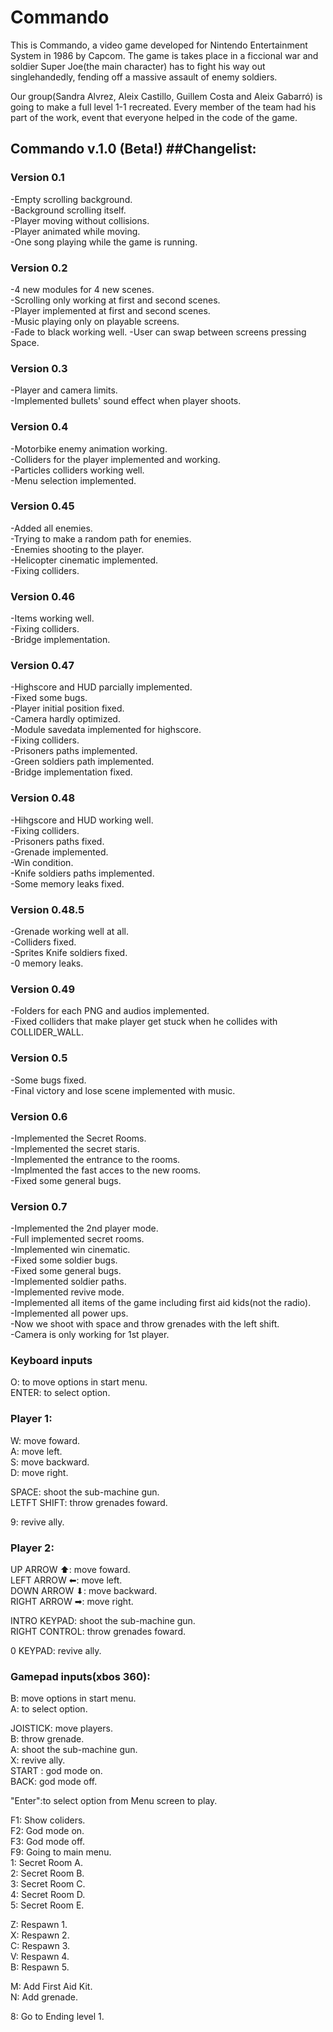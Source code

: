 
# Commando

This is Commando, a video game developed for Nintendo Entertainment System in 1986 by Capcom.
The game is takes place in a ficcional war and soldier Super Joe(the main character) has to fight
his way out singlehandedly, fending off a massive assault of enemy soldiers.

Our group(Sandra Alvrez, Aleix Castillo, Guillem Costa and Aleix Gabarró) is going to make a full level 1-1 recreated.
Every member of the team had his part of the work, event that everyone helped in the code of the game.

## Commando v.1.0 (Beta!) ##Changelist:
### Version 0.1
-Empty scrolling background.<br>
-Background scrolling itself.<br>
-Player moving without collisions.<br>
-Player animated while moving.<br>
-One song playing while the game is running.

### Version 0.2
-4 new modules for 4 new scenes.<br>
-Scrolling only working at first and second scenes.<br>
-Player implemented at first and second scenes.<br>
-Music playing only on playable screens.<br>
-Fade to black working well.
-User can swap between screens pressing Space.<br>

### Version 0.3
-Player and camera limits.<br>
-Implemented bullets' sound effect when player shoots.

### Version 0.4
-Motorbike enemy animation working.<br>
-Colliders for the player implemented and working.<br>
-Particles colliders working well.<br>
-Menu selection implemented.

### Version 0.45
-Added all enemies.<br>
-Trying to make a random path for enemies.<br>
-Enemies shooting to the player.<br>
-Helicopter cinematic implemented.<br>
-Fixing colliders.

### Version 0.46
-Items working well.<br>
-Fixing colliders.<br>
-Bridge implementation.<br>

### Version 0.47
-Highscore and HUD parcially implemented.<br>
-Fixed some bugs.<br>
-Player initial position fixed.<br>
-Camera hardly optimized.<br>
-Module savedata implemented for highscore.<br>
-Fixing colliders.<br>
-Prisoners paths implemented.<br>
-Green soldiers path implemented.<br>
-Bridge implementation fixed.

### Version 0.48
-Hihgscore and HUD working well.<br>
-Fixing colliders.<br>
-Prisoners paths fixed.<br>
-Grenade implemented.<br>
-Win condition.<br>
-Knife soldiers paths implemented.<br>
-Some memory leaks fixed.

### Version 0.48.5
-Grenade working well at all.<br>
-Colliders fixed.<br>
-Sprites Knife soldiers fixed.<br>
-0 memory leaks.

### Version 0.49
-Folders for each PNG and audios implemented.<br>
-Fixed colliders that make player get stuck when he collides with COLLIDER_WALL.

### Version 0.5
-Some bugs fixed.<br>
-Final victory and lose scene implemented with music.

### Version 0.6
-Implemented the Secret Rooms.<br>
-Implemented the secret staris.<br>
-Implemented the entrance to the rooms.<br>
-Implmented the fast acces to the new rooms.<br>
-Fixed some general bugs.

### Version 0.7
-Implemented the 2nd player mode.<br>
-Full implemented secret rooms.<br>
-Implemented win cinematic.<br>
-Fixed some soldier bugs.<br>
-Fixed some general bugs.<br>
-Implemented soldier paths.<br>
-Implemented revive mode.<br>
-Implemented all items of the game including first aid kids(not the radio).<br>
-Implemented all power ups.<br>
-Now we shoot with space and throw grenades with the left shift.<br>
-Camera is only working for 1st player.






### Keyboard inputs

O: to move options in start menu.<br>
ENTER: to select option.

### Player 1:

W: move foward.<br>
A: move left.<br>
S: move backward.<br>
D: move right.<br>

SPACE: shoot the sub-machine gun.<br>
LETFT SHIFT: throw grenades foward.<br>

9: revive ally.


### Player 2:

UP ARROW ⬆: move foward.<br>
LEFT ARROW ⬅: move left.<br>
DOWN ARROW ⬇: move backward.<br>
RIGHT ARROW ➡: move right.<br>

INTRO KEYPAD: shoot the sub-machine gun.<br>
RIGHT CONTROL: throw grenades foward.<br>

0 KEYPAD: revive ally.



### Gamepad inputs(xbos 360):

B: move options in start menu.<br>
A: to select option.<br>

JOISTICK: move players.<br>
B: throw grenade.<br>
A: shoot the sub-machine gun.<br>
X: revive ally.<br>
START : god mode on.<br>
BACK: god mode off.<br>

"Enter":to select option from Menu screen to play.

F1: Show coliders.<br>
F2: God mode on.<br>
F3: God mode off.<br>
F9: Going to main menu.<br>
1: Secret Room A.<br>
2: Secret Room B.<br>
3: Secret Room C.<br>
4: Secret Room D.<br>
5: Secret Room E.<br>

Z: Respawn 1.<br>
X: Respawn 2.<br>
C: Respawn 3.<br>
V: Respawn 4.<br>
B: Respawn 5.<br>

M: Add First Aid Kit.<br>
N: Add grenade.

8: Go to Ending level 1.

